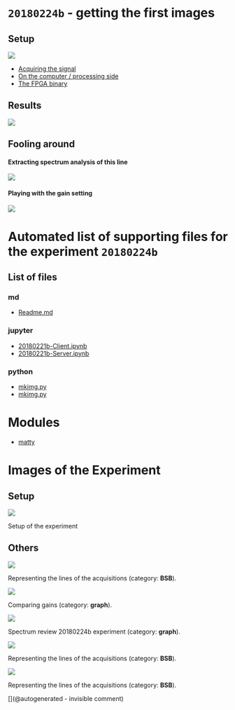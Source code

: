# `20180224b` - getting the first images

## Setup

![](/matty/20180224b/images/IMG_20180224_195210.jpg)

* [Acquiring the signal](/matty/20180224b/20180221b-Server.ipynb)
* [On the computer / processing side](/matty/20180224b/20180221b-Client.ipynb)
* [The FPGA binary](/matty/20180224b/20180224b-binary.bin)

## Results

![](/matty/20180224b/images/kk-1-VGA@0x11-spimode1-21msps.jpg)

## Fooling around

#### Extracting spectrum analysis of this line

![](/matty/20180224b/images/fft.jpg)

#### Playing with the gain setting

![](/matty/20180224b/images/comparing_gain.jpg)




# Automated list of supporting files for the __experiment `20180224b`__

## List of files

### md

* [Readme.md](/matty/20180224b/Readme.md)


### jupyter

* [20180221b-Client.ipynb](/matty/20180224b/20180221b-Client.ipynb)
* [20180221b-Server.ipynb](/matty/20180224b/20180221b-Server.ipynb)


### python

* [mkimg.py](/matty/20180224b/mkimg.py)
* [mkimg.py](/matty/20180225a/mkimg.py)





# Modules

* [matty](/matty/)




# Images of the Experiment

## Setup

![](/matty/20180224b/images/IMG_20180224_195210.jpg)

Setup of the experiment

## Others

![](/matty/20180224b/images/kk-4-VGA@0x22-spimode1-21msps.jpg)

Representing the lines of the acquisitions (category: __BSB__).

![](/matty/20180224b/images/comparing_gain.jpg)

Comparing gains (category: __graph__).

![](/matty/20180224b/images/fft.jpg)

Spectrum review 20180224b experiment (category: __graph__).

![](/matty/20180224b/images/kk-1-VGA@0x11-spimode1-21msps.jpg)

Representing the lines of the acquisitions (category: __BSB__).

![](/matty/20180224b/images/kk-6-VGA@0x33-spimode1-21msps.jpg)

Representing the lines of the acquisitions (category: __BSB__).










[](@autogenerated - invisible comment)